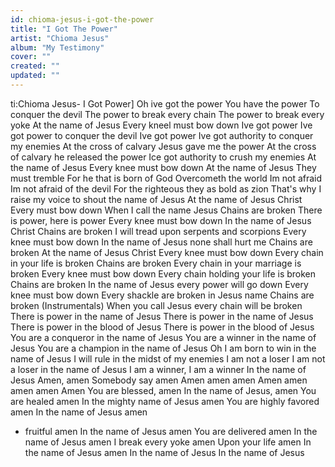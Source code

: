 ```yaml
---
id: chioma-jesus-i-got-the-power
title: "I Got The Power"
artist: "Chioma Jesus"
album: "My Testimony"
cover: ""
created: ""
updated: ""
---
```


ti:Chioma Jesus- I Got Power]
Oh ive got the power
You have the power
To conquer the devil
The power to break every chain
The power to break every yoke
At the name of Jesus
Every kneel must bow down
Ive got power
Ive got power to conquer the devil
Ive got power
Ive got authority to conquer my enemies
At the cross of calvary Jesus gave me the power
At the cross of calvary he released the power
Ice got authority to crush my enemies
At the name of Jesus
Every knee must bow down
At the name of Jesus
They must tremble
For he that is born of God
Overcometh the world
Im not afraid
Im not afraid of the devil
For the righteous they as bold as zion
That's why I raise my voice to shout the name of Jesus
At the name of Jesus Christ
Every must bow down
When I call the name Jesus
Chains are broken
There is power, here is power
Every knee must bow down
In the name of Jesus Christ
Chains are broken
I will tread upon serpents and scorpions
Every knee must bow down
In the name of Jesus none shall hurt me
Chains are broken
At the name of Jesus Christ
Every knee must bow down
Every chain in your life is broken
Chains are broken
Every chain in your marriage is broken
Every knee must bow down
Every chain holding your life is broken
Chains are broken
In the name of Jesus every power will go down
Every knee must bow down
Every shackle are broken in Jesus name
Chains are broken
(Instrumentals)
When you call Jesus every chain will be broken
There is power in the name of Jesus
There is power in the name of Jesus
There is power in the blood of Jesus
There is power in the blood of Jesus
You are a conqueror in the name of Jesus
You are a winner in the name of Jesus
You are a champion in the name of Jesus
Oh I am born to win in the name of Jesus
I will rule in the midst of my enemies
I am not a loser
I am not a loser in the name of Jesus
I am a winner, I am a winner
In the name of Jesus
Amen, amen
Somebody say amen
Amen amen amen
Amen amen amen amen
Amen
You are blessed, amen
In the name of Jesus, amen
You are healed amen
In the mighty name of Jesus amen
You are highly favored amen
In the name of Jesus amen
* fruitful amen
In the name of Jesus amen
You are delivered amen
In the name of Jesus amen
I break every yoke amen
Upon your life amen
In the name of Jesus amen
In the name of Jesus
In the name of Jesus